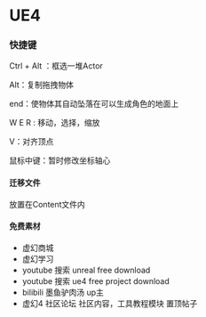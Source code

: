# UE4

### 快捷键

Ctrl + Alt ：框选一堆Actor

Alt：复制拖拽物体

end：使物体其自动坠落在可以生成角色的地面上

W E R :   移动，选择，缩放

V：对齐顶点

鼠标中键：暂时修改坐标轴心

#### 

#### 迁移文件

放置在Content文件内



#### 免费素材

- 虚幻商城
- 虚幻学习
- youtube 搜索 unreal free download
- youtube 搜索 ue4 free project download
- bilibili 墨鱼驴肉汤 up主
- 虚幻4     社区论坛       社区内容，工具教程模块    置顶帖子

